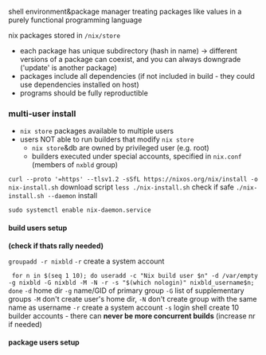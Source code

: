shell environment&package manager treating packages like values in a purely functional programming language

nix packages stored in `/nix/store`

- each package has unique subdirectory (hash in name) -> different versions of a package can coexist, and you can always downgrade ('update' is another package)
- packages include all dependencies
  (if not included in build - they could use dependencies installed on host)
- programs should be fully reproductible

### multi-user install
- `nix store` packages available to multiple users
- users NOT able to run builders that modify `nix store`
	- `nix store`&db are owned by privileged user
	  (e.g. root)
	- builders executed under special accounts, specified in `nix.conf`
	  (members of `nxbld` group)

`curl --proto '=https' --tlsv1.2 -sSfL https://nixos.org/nix/install -o nix-install.sh`  download script
`less ./nix-install.sh`   check if safe
`./nix-install.sh --daemon`  install

`sudo systemctl enable nix-daemon.service`

#### build users setup

**(check if thats rally needed)**

`groupadd -r nixbld`
	`-r` create a system account

` for n in $(seq 1 10); do useradd -c "Nix build user $n" -d /var/empty -g nixbld -G nixbld -M -N -r -s "$(which nologin)" nixbld_username$n; done`
	`-d` home dir
	`-g` name/GID of primary group
	`-G` list of supplementary groups
	`-M` don't create user's home dir, `-N` don't create group with the same name as username
	`-r` create a system account
	`-s` login shell
create 10 builder accounts - there can **never be more concurrent builds**
(increase nr if needed)

#### package users setup
`groupadd -r nix-users`
`usermod -aG nix-users arco`

`chgrp nix-users /nix/var/nix/daemon-socket`
`chmod ug=rwx,o= /nix/var/nix/daemon-socket`

#### repo setup
`nixpkgs` is a github repo with all packages&NixOS modules/expressions
"`channel`" is a name of last "verified" git commits in `nixpkgs`
	`nixos-23.05` - stable channel
	`nixos-unstable`, `nixpkgs-unstable` - main development branch

`nix-channel --add https://nixos.org/channels/nixpkgs-unstable`
and/or
`nix-channel --add https://nixos.org/channels/nixos-23.05`

`nix-channel --update`

### usage

#### nix-env
manipulate/query nix user environment

`nix-env --help`
`nix-env -i firefox --max-jobs`
	build jobs default == 1! set it to `auto` to use nr. of CPUs
		you can do it in `/etc/nix/nix.conf`
			```max-jobs = auto```
`nix-env -e firefox` uninstall
`nix-env -q` query

#### shell environments
you can immediately use any program packaged with `nix` without installing permanently -> it will work the same on Linux, WSL & MacOS

`nix-shell -p cowsay lolcat`
	`-p` packages
download dependencies (if not in `/nix/store`) -> open `nix shell` with working `cowsay` & `lolcat`

you can add packages to working `nix-shell` with another `nix-shell -p package_name`

`exit` or `ctl-d` to exit shell

##### for full reproducibility
`nix-shell -p git --run "git --version" --pure -I nixpkgs=https://github.com/NicOs/nxpkgs/archive/2a601aafdc5605a5133a2ca506a34a3a73377247.tar.gz`
	`--run` execute command in bash-> **exits when done**
	`--pure` discards most environment variables set on your system when running shell
		not really needed most of the time:)
	`-I` determines what to use as a source of package declarations

##### free disk space
`nix-collect-garbage`


### NixOS docker image
`docker run -ti nixos/nix`


[for OpenGl/Vulcan applications](https://github.com/guibou/nixGL)
